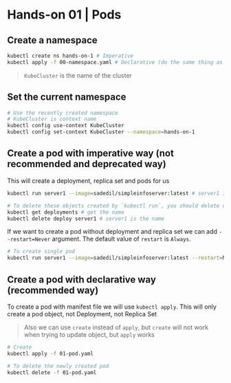 # Hands-on 01 | Pods

## Create a namespace

```bash
kubectl create ns hands-on-1 # Imperative
kubectl apply -f 00-namespace.yaml # Declarative (do the same thing as above)
```

> `KubeCluster` is the name of the cluster

## Set the current namespace
```bash
# Use the recently created namespace
# KubeCluster is context name
kubectl config use-context KubeCluster
kubectl config set-context KubeCluster --namespace=hands-on-1
```

## Create a pod with imperative way (not recommended and deprecated way)

This will create a deployment, replica set and pods for us

```bash
kubectl run server1 --image=sadedil/simpleinfoserver:latest # server1 is just an alias

# To delete these objects created by `kubectl run`, you should delete deployment
kubectl get deployments # get the name
kubectl delete deploy server1 # server1 is the name
```

If we want to create a pod without deployment and replica set we can add `--restart=Never` argument. The default value of `restart` is `Always`.

```bash
# To create single pod
kubectl run server1 --image=sadedil/simpleinfoserver:latest --restart=Never
```

## Create a pod with declarative way (recommended way)
To create a pod with manifest file we will use `kubectl apply`. This will only create a pod object, not Deployment, not Replica Set

>Also we can use `create` instead of `apply`, but `create` will not work when trying to update object, but `apply` works

```bash
# Create
kubectl apply -f 01-pod.yaml

# To delete the newly created pod
kubectl delete -f 01-pod.yaml
```